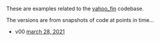
These are examples related to the
[yahoo_fin](https://github.com/stormasm/yahoo_fin)
codebase.

The versions are from snapshots of code at points in time...

* v00 [march 28, 2021](https://github.com/atreadw1492/yahoo_fin/commit/730256155e7e97effa7df0f33a8ece03e56270da)
